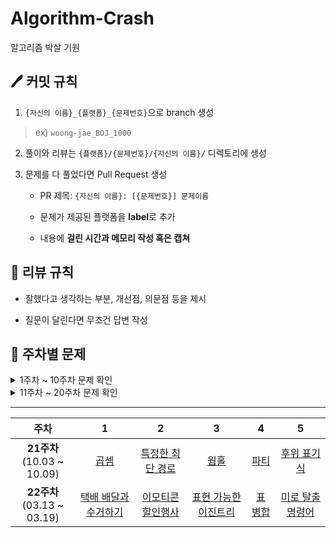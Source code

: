 # Algorithm-Crash
알고리즘 박살 기원
## 🖊 커밋 규칙
1. `{자신의 이름}_{플랫폼}_{문제번호}`으로 branch 생성
> ex) `woong-jae_BOJ_1000`
2. 풀이와 리뷰는 `{플랫폼}/{문제번호}/{자신의 이름}/` 디렉토리에 생성

4. 문제를 다 풀었다면 Pull Request 생성
    - PR 제목: `{자신의 이름}: [{문제번호}] 문제이름`
    
    - 문제가 제공된 플랫폼을 **label**로 추가
    
    - 내용에 **걸린 시간과 메모리 작성 혹은 캡쳐**
## 📍 리뷰 규칙
- 잘했다고 생각하는 부분, 개선점, 의문점 등을 제시

- 질문이 달린다면 무조건 답변 작성

## 📝 주차별 문제

<details><summary>1주차 ~ 10주차 문제 확인</summary>

|주차|1|2|3|4|5|
|:---:|:---:|:---:|:---:|:---:|:---:|
|**1주차**<br> (04.11 ~ 04.17)|[크레인 인형뽑기 게임](https://programmers.co.kr/learn/courses/30/lessons/64061)|[튜플](https://programmers.co.kr/learn/courses/30/lessons/64065)||
|**2주차**<br> (04.25 ~ 05.01)|[키패드 누르기](https://programmers.co.kr/learn/courses/30/lessons/67256)|[수식 최대화](https://programmers.co.kr/learn/courses/30/lessons/67257)|[보석 쇼핑](https://programmers.co.kr/learn/courses/30/lessons/67258)|[경주로 건설](https://programmers.co.kr/learn/courses/30/lessons/67259)|[동굴 탐험](https://programmers.co.kr/learn/courses/30/lessons/67260)|
|**3주차**<br> (05.02 ~ 05.08)|[숫자 문자열과 영단어](https://programmers.co.kr/learn/courses/30/lessons/81301)|[거리두기 확인하기](https://programmers.co.kr/learn/courses/30/lessons/81302)|[표 편집](https://programmers.co.kr/learn/courses/30/lessons/81303)|[미로 탈출](https://programmers.co.kr/learn/courses/30/lessons/81304)|[시험장 나누기](https://programmers.co.kr/learn/courses/30/lessons/81305)|
|**4주차**<br> (05.09 ~ 05.15)|[불량 사용자](https://programmers.co.kr/learn/courses/30/lessons/64064)|[호텔 방 배정](https://programmers.co.kr/learn/courses/30/lessons/64063)|[징검다리 건너기](https://programmers.co.kr/learn/courses/30/lessons/64062)|[고냥이](https://www.acmicpc.net/problem/16472)|[소트](https://www.acmicpc.net/problem/1083)|
|**5주차**<br> (05.16 ~ 05.22)|[추석 트래픽](https://programmers.co.kr/learn/courses/30/lessons/17676)|[뉴스 클러스터링](https://programmers.co.kr/learn/courses/30/lessons/17677)|[셔틀버스](https://programmers.co.kr/learn/courses/30/lessons/17678)|[프렌즈4블록](https://programmers.co.kr/learn/courses/30/lessons/17679)|[캐시](https://programmers.co.kr/learn/courses/30/lessons/17680)|
|**6주차**<br> (05.23 ~ 05.29)|[방금그곡](https://programmers.co.kr/learn/courses/30/lessons/17683)|[압축](https://programmers.co.kr/learn/courses/30/lessons/17684)|[자동완성](https://programmers.co.kr/learn/courses/30/lessons/17685)|[파일명 정렬](https://programmers.co.kr/learn/courses/30/lessons/17686)|[n진수 게임](https://programmers.co.kr/learn/courses/30/lessons/17687)|
|**7주차**<br> (05.30 ~ 06.05)|[후보키](https://programmers.co.kr/learn/courses/30/lessons/42890)|[무지의 먹방 라이브](https://programmers.co.kr/learn/courses/30/lessons/42891)|[길 찾기 게임](https://programmers.co.kr/learn/courses/30/lessons/42892)|[매칭 점수](https://programmers.co.kr/learn/courses/30/lessons/42893)|[블록 게임](https://programmers.co.kr/learn/courses/30/lessons/42894)|
|**8주차**<br> (06.06 ~ 06.12)|[실패율](https://programmers.co.kr/learn/courses/30/lessons/42889)|[오픈채팅방](https://programmers.co.kr/learn/courses/30/lessons/42888)|[문자열 압축](https://programmers.co.kr/learn/courses/30/lessons/60057)|[괄호 변환](https://programmers.co.kr/learn/courses/30/lessons/60058)|[자물쇠와 열쇠](https://programmers.co.kr/learn/courses/30/lessons/60059)|
|**9주차**<br> (06.20 ~ 06.26)|[멀리 뛰기](https://programmers.co.kr/learn/courses/30/lessons/12914)|[가사 검색](https://programmers.co.kr/learn/courses/30/lessons/60060)|[기둥과 보 설치](https://programmers.co.kr/learn/courses/30/lessons/60061)|[외벽 점검](https://programmers.co.kr/learn/courses/30/lessons/60062)|[블록 이동하기](https://programmers.co.kr/learn/courses/30/lessons/60063)|
|**10주차**<br> (06.27 ~ 07.03)|[신규 아이디 추천](https://programmers.co.kr/learn/courses/30/lessons/72410)|[메뉴 리뉴얼](https://programmers.co.kr/learn/courses/30/lessons/72411)|[순위 검색](https://programmers.co.kr/learn/courses/30/lessons/72412)|[합승 택시 요금](https://programmers.co.kr/learn/courses/30/lessons/72413)|[광고 삽입](https://programmers.co.kr/learn/courses/30/lessons/72414)|

</details>

<details><summary>11주차 ~ 20주차 문제 확인</summary>

|주차|1|2|3|4|5|
|:---:|:---:|:---:|:---:|:---:|:---:|
|**11주차**<br> (07.04 ~ 07.10)|[카드 짝 맞추기](https://programmers.co.kr/learn/courses/30/lessons/72415)|[매출 하락 최소화](https://programmers.co.kr/learn/courses/30/lessons/72416)|[신고 결과 받기](https://programmers.co.kr/learn/courses/30/lessons/92334)|[k진수에서 소수 개수 구하기](https://programmers.co.kr/learn/courses/30/lessons/92335)|[주차 요금 계산](https://programmers.co.kr/learn/courses/30/lessons/92341)|
|**12주차**<br> (07.11 ~ 07.17)|[양궁대회](https://programmers.co.kr/learn/courses/30/lessons/92342)|[양과 늑대](https://programmers.co.kr/learn/courses/30/lessons/92343)|[파괴되지 않은 건물](https://programmers.co.kr/learn/courses/30/lessons/92344)|[사라지는 발판](https://programmers.co.kr/learn/courses/30/lessons/92345)|[로또의 최고 순위와 최저 순위](https://programmers.co.kr/learn/courses/30/lessons/77484)|
|**13주차**<br> (07.25 ~ 07.31)|[124 나라의 숫자](https://programmers.co.kr/learn/courses/30/lessons/12899)|[짝지어 제거하기](https://programmers.co.kr/learn/courses/30/lessons/12973)|[다단계 칫솔 판매](https://programmers.co.kr/learn/courses/30/lessons/77486)|[금과 은 운반하기](https://programmers.co.kr/learn/courses/30/lessons/86053)|[지형 이동](https://programmers.co.kr/learn/courses/30/lessons/62050)|
|**14주차**<br> (08.01 ~ 08.07)|[행렬 테두리 회전하기](https://programmers.co.kr/learn/courses/30/lessons/77485)|[빛의 경로 사이클](https://programmers.co.kr/learn/courses/30/lessons/86052)|[모두 0으로 만들기](https://programmers.co.kr/learn/courses/30/lessons/76503)|[110 옮기기](https://programmers.co.kr/learn/courses/30/lessons/77886)|[쿠키 구입](https://programmers.co.kr/learn/courses/30/lessons/49995)|
|**15주차**<br> (08.08 ~ 08.14)|[예상 대진표](https://programmers.co.kr/learn/courses/30/lessons/12985)|[괄호 회전하기](https://programmers.co.kr/learn/courses/30/lessons/76502)|[아이템 줍기](https://programmers.co.kr/learn/courses/30/lessons/87694)|[공 이동 시뮬레이션](https://programmers.co.kr/learn/courses/30/lessons/87391)|[안티 세포](https://programmers.co.kr/learn/courses/30/lessons/86054)|
|**16주차**<br> (08.15 ~ 08.21)|[나는 친구가 적다 (Large)](https://www.acmicpc.net/problem/16172)|[괄호 제거](https://www.acmicpc.net/problem/2800)|[텔레포트 3](https://www.acmicpc.net/problem/12908)|[소풍](https://www.acmicpc.net/problem/2026)|[로봇](https://www.acmicpc.net/problem/1726)|
|**17주차**<br> (08.22 ~ 08.28)|[2 x n 타일링](https://programmers.co.kr/learn/courses/30/lessons/12900)|[배달](https://programmers.co.kr/learn/courses/30/lessons/12978)|[풍선 터트리기](https://programmers.co.kr/learn/courses/30/lessons/68646)|[가장 긴 팰린드롬](https://programmers.co.kr/learn/courses/30/lessons/12904)|[올바른 괄호의 갯수](https://programmers.co.kr/learn/courses/30/lessons/12929)|
|**18주차**<br> (09.05 ~ 09.11)|[삼각 달팽이](https://programmers.co.kr/learn/courses/30/lessons/68645)|[이진 변환 반복하기](https://programmers.co.kr/learn/courses/30/lessons/70129)|[기지국 설치](https://programmers.co.kr/learn/courses/30/lessons/12979)|[숫자 게임](https://programmers.co.kr/learn/courses/30/lessons/12987)|[지형 편집](https://programmers.co.kr/learn/courses/30/lessons/12984)|
|**19주차**<br> (09.19 ~ 09.25)|[계단 수](https://www.acmicpc.net/problem/1562)|[팰린드롬 분할](https://www.acmicpc.net/problem/1509)|[외판원 순회](https://www.acmicpc.net/problem/2098)|[경찰차](https://www.acmicpc.net/problem/2618)|[고층 빌딩](https://www.acmicpc.net/problem/1328)|
|**20주차**<br> (09.26 ~ 10.02)|[리모컨](https://www.acmicpc.net/problem/1107)|[이중 우선순위 큐](https://www.acmicpc.net/problem/7662)|[거짓말](https://www.acmicpc.net/problem/1043)|[트리의 지름](https://www.acmicpc.net/problem/1167)|[RGB거리](https://www.acmicpc.net/problem/1149)|

</details>

---

|주차|1|2|3|4|5|
|:---:|:---:|:---:|:---:|:---:|:---:|
|**21주차**<br> (10.03 ~ 10.09)|[곱셈](https://www.acmicpc.net/problem/1629)|[특정한 최단 경로](https://www.acmicpc.net/problem/1504)|[웜홀](https://www.acmicpc.net/problem/1865)|[파티](https://www.acmicpc.net/problem/1238)|[후위 표기식](https://www.acmicpc.net/problem/1918)|
|**22주차**<br> (03.13 ~ 03.19)|[택배 배달과 수거하기](https://school.programmers.co.kr/learn/courses/30/lessons/150369)|[이모티콘 할인행사](https://school.programmers.co.kr/learn/courses/30/lessons/150368)|[표현 가능한 이진트리](https://school.programmers.co.kr/learn/courses/30/lessons/150367)|[표 병합](https://school.programmers.co.kr/learn/courses/30/lessons/150366)|[미로 탈출 명령어](https://school.programmers.co.kr/learn/courses/30/lessons/150365)|
